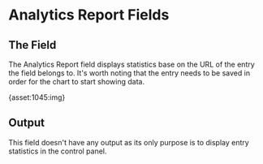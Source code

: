 # Analytics Report Fields

## The Field

The Analytics Report field displays statistics base on the URL of the entry the field belongs to.
It's worth noting that the entry needs to be saved in order for the chart to start showing data.

{asset:1045:img}

## Output

This field doesn't have any output as its only purpose is to display entry statistics in the control panel.

